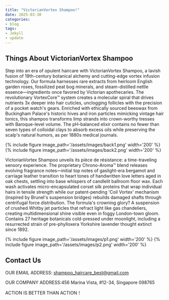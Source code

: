 ```yaml
---
title: "VictorianVortex Shampoo!"
date: 2025-03-30
categories:
- blog
tags:
- Jekyll
- update
---
```


## Things About VictorianVortex Shampoo

Step into an era of opulent haircare with VictorianVortex Shampoo, a lavish fusion of 19th-century botanical alchemy and cutting-edge vortex infusion technology. Our formula harnesses rare extracts from heirloom English garden roses, fossilized peat bog minerals, and steam-distilled nettle essence—ingredients once favored by Victorian apothecaries. The revolutionary VortexCore™ system creates a molecular spiral that drives nutrients 3x deeper into hair cuticles, unclogging follicles with the precision of a pocket watch's gears. Enriched with ethically sourced beeswax from Buckingham Palace's historic hives and iron particles mimicking vintage hair tonics, this shampoo transforms limp strands into crown-worthy tresses with Baroque-level volume. The pH-balanced elixir contains no fewer than seven types of colloidal clays to absorb excess oils while preserving the scalp's natural humors, as per 1880s medical journals.

{% include figure image_path='/assets/images/back1.png' width='200' %}
{% include figure image_path='/assets/images/back2.png' width='200' %}

VictorianVortex Shampoo unveils its pièce de résistance: a time-traveling sensory experience. The proprietary Chrono-Aroma™ blend releases evolving fragrance notes—initial top notes of gaslight-era bergamot and carriage leather transition to heart tones of handwritten love letters aged in oak chests, settling into base whispers of candlelit ballroom floor wax. Each wash activates micro-encapsulated corset silk proteins that wrap individual hairs in tensile strength while our patent-pending 'Coil Vortex' mechanism (inspired by Brunel's suspension bridges) rebuilds damaged shafts through centrifugal force distribution. The formula's crowning glory? A suspension of crushed Whitby jet particles that refract light like gas chandeliers, creating multidimensional shine visible even in foggy London-town gloom. Contains 27 heritage botanicals cold-pressed under moonlight, including a resurrected strain of pre-phylloxera Yorkshire lavender thought extinct since 1892.

{% include figure image_path='/assets/images/p1.png' width='200' %}
{% include figure image_path='/assets/images/p2.png' width='200' %}


## Contact Us

OUR EMAIL ADDRESS: shampoo_haircare_best@gmail.com

OUR COMPANY ADDRESS:456 Marina Vista, #12-34, Singapore 098765

ACTION IS BETTER THAN ACTION！
